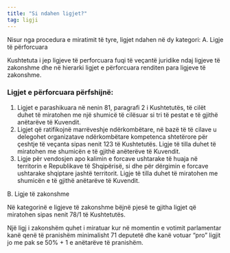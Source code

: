 ```yaml
---
title: "Si ndahen ligjet?"
tag: ligji
---
```



Nisur nga procedura e miratimit të tyre, ligjet ndahen në dy kategori:
A.	Ligje të përforcuara

Kushtetuta i jep ligjeve të perforcuara fuqi të veçantë juridike ndaj ligjeve të zakonshme dhe në hierarki ligjet e përforcuara renditen para ligjeve të zakonshme.

### Ligjet e përforcuara përfshijnë:

1.	Ligjet e parashikuara në nenin 81, paragrafi 2 i Kushtetutës, të cilët duhet të miratohen me një shumicë të cilësuar si tri të pestat e të gjithë anëtarëve të Kuvendit.
2.	Ligjet që ratifikojnë marrëveshje ndërkombëtare, në bazë të të cilave u delegohet organizatave ndërkombëtare kompetenca shtetërore për çeshtje të veçanta sipas nenit 123 të Kushtetutës. Ligje të tilla duhet të miratohen me shumicën e të gjithë anëterëve të Kuvendit.
3.	Ligje për vendosjen apo kalimin e forcave ushtarake të huaja në territorin e Republikave të Shqipërisë, si dhe për dërgimin e forcave ushtarake shqiptare jashtë territorit. Ligje të tilla duhet të miratohen me shumicën e të gjithë anëtarëve të Kuvendit.

B.	Ligje të zakonshme

Në kategorinë e ligjeve të zakonshme bëjnë pjesë te gjitha ligjet që miratohen sipas nenit 78/1 të Kushtetutës.

Një ligj i zakonshëm quhet i miratuar kur në momentin e votimit parlamentar kanë qenë të pranishëm minimalisht 71 deputetë dhe kanë votuar “pro” ligjit jo me pak se 50% + 1 e anëtarëve të pranishëm.





